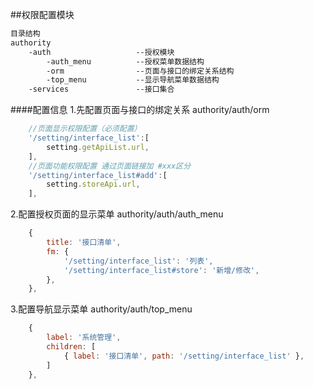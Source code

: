 ##权限配置模块
```html
目录结构
authority
	-auth     				--授权模块
		-auth_menu			--授权菜单数据结构
		-orm				--页面与接口的绑定关系结构
	    -top_menu			--显示导航菜单数据结构
	-services 				--接口集合
```
####配置信息
1.先配置页面与接口的绑定关系 authority/auth/orm
```javascript
	//页面显示权限配置（必须配置）
    '/setting/interface_list':[
        setting.getApiList.url,
    ],
	//页面功能权限配置 通过页面链接加 #xxx区分
    '/setting/interface_list#add':[
        setting.storeApi.url,
    ],
```
2.配置授权页面的显示菜单 authority/auth/auth_menu
```javascript
    {
        title: '接口清单',
        fm: {
            '/setting/interface_list': '列表',
            '/setting/interface_list#store': '新增/修改',
        },
    },
```
3.配置导航显示菜单 authority/auth/top_menu
```javascript
    {
        label: '系统管理',
        children: [
            { label: '接口清单', path: '/setting/interface_list' },
        ]
    },
```
